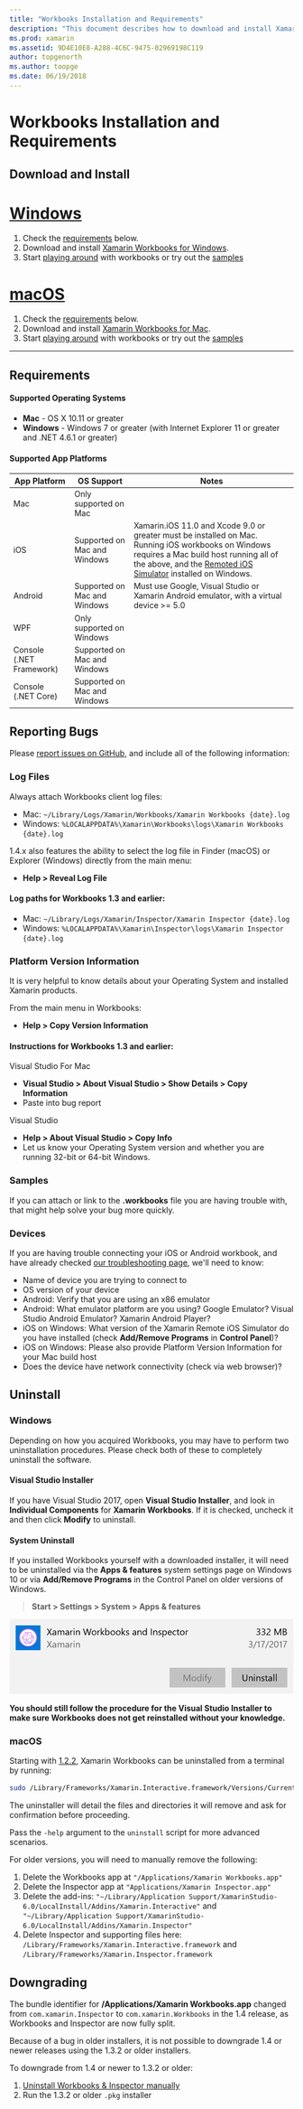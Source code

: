 ```yaml
---
title: "Workbooks Installation and Requirements"
description: "This document describes how to download and install Xamarin Workbooks, discussing supported platforms and system requirements."
ms.prod: xamarin
ms.assetid: 9D4E10E8-A288-4C6C-9475-02969198C119
author: topgenorth
ms.author: toopge
ms.date: 06/19/2018
---
```


# Workbooks Installation and Requirements

<a name="install" />

## Download and Install

# [Windows](#tab/windows)

1. Check the [requirements](#requirements) below.
2. Download and install [Xamarin Workbooks for Windows](https://dl.xamarin.com/interactive/XamarinInteractive.msi).
3. Start [playing around](~/tools/workbooks/workbook.md) with workbooks or try out the [samples](https://developer.xamarin.com/workbooks)

# [macOS](#tab/macos)

1. Check the [requirements](#Requirements) below.
2. Download and install [Xamarin Workbooks for Mac](https://dl.xamarin.com/interactive/XamarinInteractive.pkg).
3. Start [playing around](~/tools/workbooks/workbook.md) with workbooks or try out the [samples](https://developer.xamarin.com/workbooks)

-----

## Requirements

#### Supported Operating Systems

- **Mac** - OS X 10.11 or greater
- **Windows** - Windows 7 or greater (with Internet Explorer 11 or greater and
  .NET 4.6.1 or greater)

#### Supported App Platforms

|App Platform|OS Support|Notes|
|--- |--- |--- |
|Mac|Only supported on Mac|
|iOS|Supported on Mac and Windows|Xamarin.iOS 11.0 and Xcode 9.0 or greater must be installed on Mac. Running iOS workbooks on Windows requires a Mac build host running all of the above, and the [Remoted iOS Simulator](~/tools/ios-simulator/index.md) installed on Windows.|
|Android|Supported on Mac and Windows|Must use Google, Visual Studio or Xamarin Android emulator, with a virtual device >= 5.0|
|WPF|Only supported on Windows|
|Console (.NET Framework)|Supported on Mac and Windows|
|Console (.NET Core)|Supported on Mac and Windows|


## Reporting Bugs

Please [report issues on GitHub][bugs], and include all of the following information:

### Log Files

Always attach Workbooks client log files:

- Mac: `~/Library/Logs/Xamarin/Workbooks/Xamarin Workbooks {date}.log`
- Windows: `%LOCALAPPDATA%\Xamarin\Workbooks\logs\Xamarin Workbooks {date}.log`

1.4.x also features the ability to select the log file in Finder (macOS) or
Explorer (Windows) directly from the main menu:

- **Help > Reveal Log File**

#### Log paths for Workbooks 1.3 and earlier:

- Mac: `~/Library/Logs/Xamarin/Inspector/Xamarin Inspector {date}.log`
- Windows: `%LOCALAPPDATA%\Xamarin\Inspector\logs\Xamarin Inspector {date}.log`

### Platform Version Information

It is very helpful to know details about your Operating System and installed Xamarin products.

From the main menu in Workbooks:

* **Help > Copy Version Information**

#### Instructions for Workbooks 1.3 and earlier:

Visual Studio For Mac

- **Visual Studio > About Visual Studio > Show Details > Copy Information**
- Paste into bug report

Visual Studio

- **Help > About Visual Studio > Copy Info**
- Let us know your Operating System version and whether you are running 32-bit or 64-bit Windows.

### Samples

If you can attach or link to the **.workbooks** file you are having trouble with,
that might help solve your bug more quickly.

### Devices

If you are having trouble connecting your iOS or Android workbook, and have
already checked [our troubleshooting page](~/tools/workbooks/troubleshooting/index.md),
we'll need to know:

- Name of device you are trying to connect to
- OS version of your device
- Android: Verify that you are using an x86 emulator
- Android: What emulator platform are you using? Google Emulator?
  Visual Studio Android Emulator? Xamarin Android Player?
- iOS on Windows: What version of the Xamarin Remote iOS Simulator do you have
  installed (check **Add/Remove Programs** in **Control Panel**)?
- iOS on Windows: Please also provide Platform Version Information for your Mac
  build host
- Does the device have network connectivity (check via web browser)?

[bugs]: https://github.com/Microsoft/workbooks/issues/new

## Uninstall

### Windows

Depending on how you acquired Workbooks, you may have to perform
two uninstallation procedures. Please check both of these to completely
uninstall the software.

#### Visual Studio Installer

If you have Visual Studio 2017, open **Visual Studio Installer**, and look in
**Individual Components** for **Xamarin Workbooks**. If it is checked, uncheck it
and then click **Modify** to uninstall.

#### System Uninstall

If you installed Workbooks yourself with a downloaded installer,
it will need to be uninstalled via the **Apps & features**
system settings page on Windows 10 or via **Add/Remove Programs** in the
Control Panel on older versions of Windows.

> **Start > Settings > System > Apps & features**

![](install-images/windows-remove.png "Xamarin Workbooks as listed in &quot;Apps &amp; features&quot;")

**You should still follow the procedure for the Visual Studio Installer to make
sure Workbooks does not get reinstalled without your knowledge.**

<a name="uninstall-macos" />

### macOS

Starting with [1.2.2](https://developer.xamarin.com/releases/interactive/interactive-1.2/),
Xamarin Workbooks can be uninstalled from a terminal by running:

```bash
sudo /Library/Frameworks/Xamarin.Interactive.framework/Versions/Current/uninstall
```

The uninstaller will detail the files and directories it will remove and
ask for confirmation before proceeding.

Pass the `-help` argument to the `uninstall` script for more advanced
scenarios.

For older versions, you will need to manually remove the following:

1. Delete the Workbooks app at `"/Applications/Xamarin Workbooks.app"`
2. Delete the Inspector app at `"Applications/Xamarin Inspector.app"`
2. Delete the add-ins: `"~/Library/Application Support/XamarinStudio-6.0/LocalInstall/Addins/Xamarin.Interactive"` and `"~/Library/Application Support/XamarinStudio-6.0/LocalInstall/Addins/Xamarin.Inspector"`
3. Delete Inspector and supporting files here: `/Library/Frameworks/Xamarin.Interactive.framework` and `/Library/Frameworks/Xamarin.Inspector.framework`

## Downgrading

The bundle identifier for **/Applications/Xamarin Workbooks.app** changed from
`com.xamarin.Inspector` to `com.xamarin.Workbooks` in the 1.4 release, as
Workbooks and Inspector are now fully split.

Because of a bug in older installers, it is not possible to downgrade 1.4 or
newer releases using the 1.3.2 or older installers.

To downgrade from 1.4 or newer to 1.3.2 or older:

1. [Uninstall Workbooks & Inspector manually](#macOS)
2. Run the 1.3.2 or older `.pkg` installer
